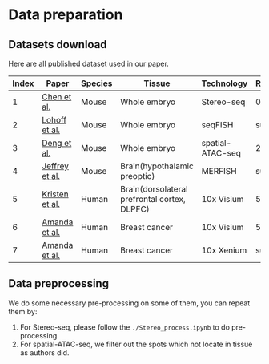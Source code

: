 # Data preparation
## Datasets download
Here are all published dataset used in our paper. 

| Index | Paper                                                        | Species | Tissue                                       | Technology   | Resolution | Cells/Spots | Genes | Download                                                     |
| ----- | ------------------------------------------------------------ | ------- | -------------------------------------------- | ------------ | ---------- | ----------- | ----- | ------------------------------------------------------------ |
| 1     | [Chen et al.](https://doi.org/10.1016/j.cell.2022.04.003)    | Mouse   | Whole embryo                                 | Stereo-seq   | 0.2μm      | 5000-100,000     |  >20,000    | [website](https://db.cngb.org/stomics/mosta/download.html)   |
| 2     | [Lohoff et al.](https://www.biorxiv.org/content/10.1101/2020.11.20.391896v1) | Mouse   | Whole embryo                                 | seqFISH      | subcellular        | ~10,000     | 351   | [website](https://marionilab.cruk.cam.ac.uk/SpatialMouseAtlas/ ) |
| 3     | [Deng et al.](https://www.nature.com/articles/s41586-022-05094-1) | Mouse   | Whole embryo                                 | spatial-ATAC-seq | 20μm       | 2099      | >20,000    | [website](https://www.ncbi.nlm.nih.gov/geo/query/acc.cgi?acc=GSE171943) |
| 4     | [Jeffrey et al.](https://www.science.org/doi/10.1126/science.aau5324) | Mouse   | Brain(hypothalamic preoptic)                 | MERFISH      | subcellular    | ~6,500      | 151   | [website](https://datadryad.org/stash/dataset/doi:10.5061/dryad.8t8s248) |
| 5     | [Kristen et al.](https://www.nature.com/articles/s41593-020-00787-0) | Human   | Brain(dorsolateral prefrontal cortex, DLPFC) | 10x Visium   | 50μm       | ~3500       |  >20,000    | [website](https://github.com/LieberInstitute/spatialLIBD)    |
| 6 | [Amanda et al.](https://www.biorxiv.org/content/10.1101/2022.10.06.510405v1) | Human | Breast cancer | 10x Visium | 50μm        | ~3500 | >20,000 | [website](https://www.10xgenomics.com/products/xenium-in-situ/preview-dataset-human-breast?utm_medium=other&utm_source=none&utm_campaign=xenium-explorer-software&useroffertype=website-page&userresearcharea=ra_g&userregion=multi&userrecipient=customer) |
| 7 | [Amanda et al.](https://www.biorxiv.org/content/10.1101/2022.10.06.510405v1) | Human | Breast cancer | 10x Xenium | subcellular | > 140,000 | 311 | [website](https://www.10xgenomics.com/products/xenium-in-situ/preview-dataset-human-breast?utm_medium=other&utm_source=none&utm_campaign=xenium-explorer-software&useroffertype=website-page&userresearcharea=ra_g&userregion=multi&userrecipient=customer) |

## Data preprocessing
We do some necessary pre-processing on some of them, you can repeat them by:
1. For Stereo-seq, please follow the `./Stereo_process.ipynb` to do pre-processing.
2. For spatial-ATAC-seq, we filter out the spots which not locate in tissue as authors did.

